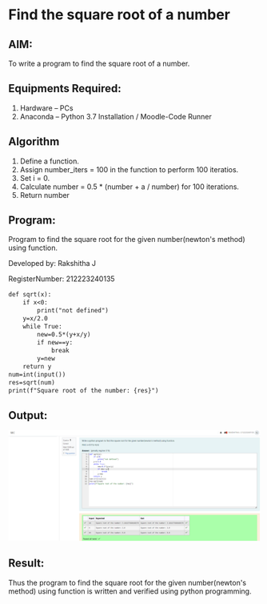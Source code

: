 # Find the square root of a number

## AIM:
To write a program to find the square root of a number.

## Equipments Required:
1. Hardware – PCs
2. Anaconda – Python 3.7 Installation / Moodle-Code Runner

## Algorithm
1. Define a function.
2. Assign number_iters = 100 in the function to perform 100 iteratios.
3. Set i = 0.
4. Calculate  number = 0.5 * (number + a / number) for 100 iterations.
5. Return number

## Program:

Program to find the square root for the given number(newton's method) using function.

Developed by: Rakshitha J

RegisterNumber: 212223240135

```
def sqrt(x):
    if x<0:
        print("not defined")
    y=x/2.0
    while True:
        new=0.5*(y+x/y)
        if new==y:
            break
        y=new
    return y
num=int(input())
res=sqrt(num)
print(f"Square root of the number: {res}")
```

## Output:
![Output](<Screenshot 2024-03-18 210451.png>)

## Result:
Thus the program to find the square root for the given number(newton's method) using function is written and verified using python programming.
